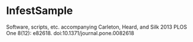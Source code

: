 InfestSample
============

Software, scripts, etc. accompanying Carleton, Heard, and Silk 2013 PLOS One 8(12): e82618. doi:10.1371/journal.pone.0082618
